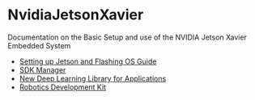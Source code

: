 # NvidiaJetsonXavier
Documentation on the Basic Setup and use of the NVIDIA Jetson Xavier Embedded System

* [Setting up Jetson and Flashing OS Guide](https://developer.download.nvidia.com/assets/embedded/secure/jetson/xavier/docs/jetson_agx_xavier_developer_kit_user_guide.pdf?ydKbwYEEIpKJDzrR81bAjP9K84xoRtqN1l6OjcAaQbcnylof8DKSOr5uTu4azxd5bxHwfl8DFqFI-C9kZCPAophIJwdp0yX-daNahqkW0KypJwhaSQSMe4nKKMrs-ZF8q-UhJgflqJhlr0OhLp7k9TDwxV-jUE02xUkvMjpDvZOK58bRS8Bh-r9rU7r_x1CcSecIfiXaCA)
* [SDK Manager](https://developer.nvidia.com/embedded/jetpack)
* [New Deep Learning Library for Applications](https://developer.nvidia.com/deepstream-sdk)
* [Robotics Development Kit](https://developer.nvidia.com/isaac-sdk)
